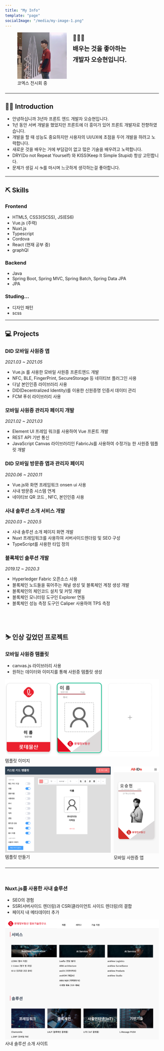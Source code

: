 ```yaml
---
title: "My Info"
template: "page"
socialImage: "/media/my-image-1.png"
---
```


<figure class="float-left" style="display:flex; max-width:30rem; padding: 0 0 10px 0 ">
    <div style="width:40%">
        <img src="/media/my-image-1.png"  alt="my-picture">
        <figcaption>코엑스 전시회 중</figcaption>
    </div>
    <span style="width:60%; margin-left: 20px; font-size:20px; font-weight:bold; line-height:1.8;">
 🧑🏻‍💻<br>배우는 것을 좋아하는 <br> 개발자 오승현입니다.</span>
  </figure>

---

## 💁🏻 Introduction

- 안녕하십니까 3년차 프론트 엔드 개발자 오승현입니다.
- 1년 동안 서버 개발을 했었지만 프론트에 더 흥미가 있어 프론트 개발자로 전향하였습니다.
- 개발을 할 때 성능도 중요하지만 사용자의 UI/UX에 초점을 두어 개발을 하려고 노력합니다.
- 새로운 것을 배우는 거에 부담감이 없고 많은 기술을 배우려고 노력합니다.
- DRY(Do not Repeat Yourself) 와 KISS(Keep It Simple Stupid) 항상 고민합니다.
- 문제가 생길 시 ☕️를 마시며 느긋하게 생각하는걸 좋아합니다.

---

## ⛏️ Skills

### Frontend

- HTML5, CSS3(SCSS), JS(ES6)
- Vue.js (주력)
- Nuxt.js
- Typescript
- Cordova
- React (현재 공부 중)
- graphQl

### Backend

- Java
- Spring Boot, Spring MVC, Spring Batch, Spring Data JPA
- JPA

### Studing...

- 디자인 패턴
- scss

---

## 💻 Projects

### DID 모바일 사원증 앱

_2021.03 ~ 2021.05_

- Vue.js 를 사용한 모바일 사원증 프론트엔드 개발
- NFC, BLE, FingerPrint, SecureStorage 등 네이티브 플러그인 사용
- 다날 본인인증 라이브러리 사용
- DID(Decentralized Identity)를 이용한 신원증명 인증서 데이터 관리
- FCM 푸쉬 라이브러리 사용

### 모바일 사원증 관리자 페이지 개발

_2021.02 ~ 2021.03_

- Element UI 프레임 워크를 사용하여 Vue 프론트 개발
- REST API 기반 통신
- JavaScript Canvas 라이브러리인 FabricJs를 사용하여 수정가능 한 사원증 템플릿 개발

### DID 모바일 방문증 앱과 관리자 페이지

_2020.06 ~ 2020.11_

- Vue.js와 화면 프레임워크 onsen ui 사용
- 사내 방문증 시스템 연계
- 네이티브 QR 코드 , NFC, 본인인증 사용

### 사내 솔루션 소개 서비스 개발

_2020.03 ~ 2020.5_

- 사내 솔루션 소개 페이지 화면 개발
- Nuxt 프레임워크를 사용하여 서버사이드렌더링 및 SEO 구성
- TypeScript를 사용한 타입 정의

### 블록체인 솔루션 개발

_2019.12 ~ 2020.3_

- Hyperledger Fabric 오픈소스 사용
- 블록체인 노드들을 묶어주는 채널 생성 및 블록체인 계정 생성 개발
- 블록체인의 체인코드 설치 및 커밋 개발
- 블록체인 모니터링 도구인 Explorer 연동
- 블록체인 성능 측정 도구인 Caliper 사용하여 TPS 측정

<br>
<br>

## ⛷ 인상 깊었던 프로젝트

### 모바일 사원증 템플릿

- canvas.js 라이브러리 사용
- 원하는 데이터와 이미지를 통해 사원증 템플릿 생성
  <br>

<figure class="float-left" style="width: 100%;max-width: 36rem; padding: 0 0 10px 0; margin:0; ">
    <img src="./card-image.png"  alt="템플릿 이미지">
    <figcaption>템플릿 이미지</figcaption>
</figure>

<figure class="float-left" style="display:flex; width: 100%;max-width: 44rem; margin:0; padding: 0 0 10px 0 ">
    <div style="width:70%">
        <img src="./card-template.png"  alt="템플릿 만들기">
        <figcaption>템플릿 만들기</figcaption>
    </div>
    <div style="width:30%; margin-left: 10px;">
        <img src="./mobile-app.jpg"  alt="모바일 사원증 앱">
        <figcaption>모바일 사원증 앱</figcaption>
    </div>
</figure>

---

<br>

### Nuxt.js를 사용한 사내 솔루션

- SEO의 경험
- SSR(서버사이드 렌더링)과 CSR(클라이언트 사이드 렌더링)의 결합
- 페이지 내 메타데이터 추가

<figure class="float-left" style="width: 100%;max-width: 35rem; padding: 0 0 10px 0; margin:0; ">
    <img src="./rnd-image.png"  alt="솔루션 소개 사이트<">
    <figcaption>사내 솔루션 소개 사이트</figcaption>
</figure>
